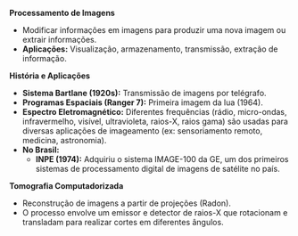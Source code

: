 **Processamento de Imagens**
- Modificar informações em imagens para produzir uma nova imagem ou extrair informações.
- **Aplicações:** Visualização, armazenamento, transmissão, extração de informação.

**História e Aplicações**
- **Sistema Bartlane (1920s):** Transmissão de imagens por telégrafo.
- **Programas Espaciais (Ranger 7):** Primeira imagem da lua (1964).
- **Espectro Eletromagnético:** Diferentes frequências (rádio, micro-ondas, infravermelho, visível, ultravioleta, raios-X, raios gama) são usadas para diversas aplicações de imageamento (ex: sensoriamento remoto, medicina, astronomia).
- **No Brasil:**
    - **INPE (1974):** Adquiriu o sistema IMAGE-100 da GE, um dos primeiros sistemas de processamento digital de imagens de satélite no país.

**Tomografia Computadorizada**
- Reconstrução de imagens a partir de projeções (Radon).
- O processo envolve um emissor e detector de raios-X que rotacionam e transladam para realizar cortes em diferentes ângulos.